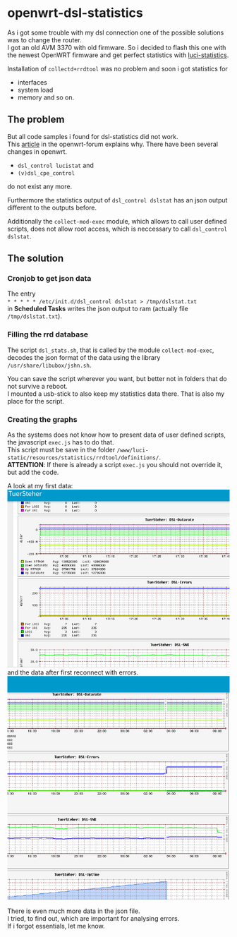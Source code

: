 # openwrt-dsl-statistics #
As i got some trouble with my dsl connection one of the possible solutions was to change the router.   
I got an old AVM 3370 with old firmware. So i decided to flash this one with the newest OpenWRT firmware and get perfect statistics with [luci-statistics](https://openwrt.org/docs/guide-user/luci/luci_app_statistics).   
   
Installation of `collectd+rrdtool` was no problem and soon i got statistics for 
- interfaces
- system load
- memory
and so on.   
   
## The problem ##
But all code samples i found for dsl-statistics did not work.   
This [article](https://forum.openwrt.org/t/openwrt-21-02-dsl-control/89962/23) in the openwrt-forum explains why. There have been several changes in openwrt.   
- `dsl_control lucistat` and
- `(v)dsl_cpe_control`   

do not exist any more.   

Furthermore the statistics output of 
`dsl_control dslstat` has an json output different to the outputs before.   

Additionally the `collect-mod-exec` module, which allows to call user defined scripts, does not allow root access, which is neccessary to call `dsl_control dslstat`.   

## The solution ##
### Cronjob to get json data ###
The entry    
`* * * * * /etc/init.d/dsl_control dslstat > /tmp/dslstat.txt`   
in **Scheduled Tasks** writes the json output to ram (actually file `/tmp/dslstat.txt`).   
   
### Filling the rrd database ### 
The script `dsl_stats.sh`, that is called by the module `collect-mod-exec`, decodes the json format of the data using the library `/usr/share/libubox/jshn.sh`.   
   
You can save the script wherever you want, but better not in folders that do not survive a reboot.   
I mounted a usb-stick to also keep my statistics data there. That is also my place for the script.   
   
### Creating the graphs ###
As the systems does not know how to present data of user defined scripts, the javascript `exec.js` has to do that.   
This script must be save in the folder `/www/luci-static/resources/statistics/rrdtool/definitions/`.   
**ATTENTION**: If there is already a script `exec.js` you should not override it, but add the code.   

A look at my first data:
![dsl-statistics](./assets/dslstatistics.png)   
and the data after first reconnect with errors.   
![dsl-statistics-1day](./assets/dslstatistics_1day.png)   

There is even much more data in the json file.   
I tried, to find out, which are important for analysing errors.   
If i forgot essentials, let me know.
